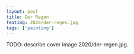 ```yaml
---
layout: post
title: Der Regen
featimg: 2020/der-regen.jpg
tags: ['painting']
---
```


TODO: describe cover image 2020/der-regen.jpg.

